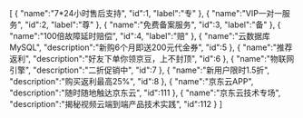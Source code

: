 [
	{
		"name":"7*24小时售后支持",
		"id":1,
		"label":"专"
	},
	{
		"name":"VIP一对一服务",
		"id":2,
		"label":"尊"
	},
	{
		"name":"免费备案服务",
		"id":3,
		"label":"备"
	},
	{
		"name":"100倍故障延时赔偿",
		"id":4,
		"label":"赔"
	},
	{
		"name":"云数据库MySQL",
		"description":"新购6个月即送200元代金券",
		"id":5
	},
	{
		"name":"推荐返利",
		"description":"好友下单你领京豆，上不封顶",
		"id":6
	},
	{
		"name":"物联网引擎",
		"description":"二折促销中",
		"id":7
	},
	{
		"name":"新用户限时1.5折",
		"description":"购买返利最高25%",
		"id":8
	},
	{
		"name":"京东云APP",
		"description":"随时随地触达京东云",
		"id":111
	},
	{
		"name":"京东云技术专场",
		"description":"揭秘视频云端到端产品技术实践",
		"id":112
	}
]